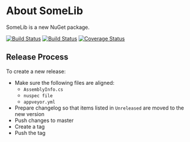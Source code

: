 # About SomeLib

SomeLib is a new NuGet package.

[![Build Status](https://travis-ci.org/githubuser/SomeLib.svg?branch=master)](https://travis-ci.org/githubuser/SomeLib)
[![Build Status](https://ci.appveyor.com/api/projects/status/githubuser/somelib?svg=true)](https://ci.appveyor.com/project/githubuser/somelib)
[![Coverage Status](https://coveralls.io/repos/github/githubuser/SomeLib/badge.svg?branch=master)](https://coveralls.io/github/githubuser/SomeLib?branch=master)

## Release Process

To create a new release:

- Make sure the following files are aligned:
  - `AssemblyInfo.cs`
  - `nuspec file`
  - `appveyor.yml`
- Prepare changelog so that items listed in `Unreleased` are moved to the new version
- Push changes to master
- Create a tag
- Push the tag
